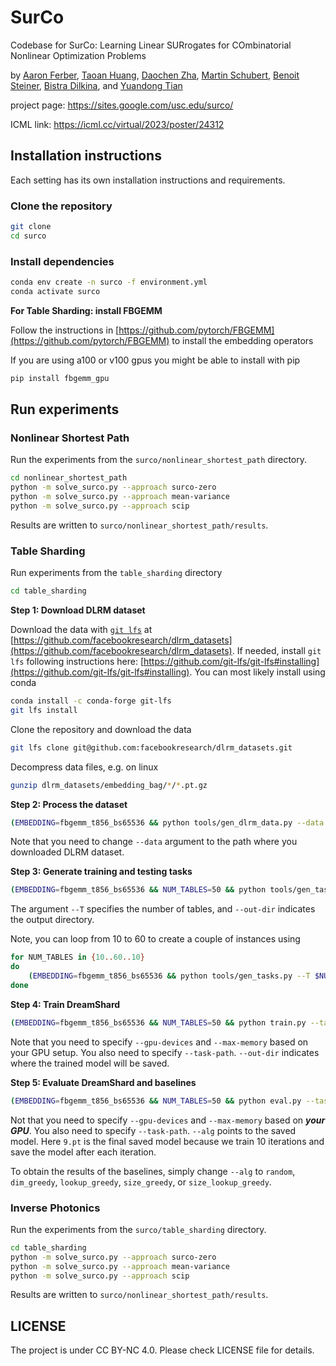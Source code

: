 # SurCo

Codebase for SurCo: Learning Linear SURrogates for COmbinatorial Nonlinear Optimization Problems

by [Aaron Ferber](https://aaron-ferber.github.io/), [Taoan Huang](https://taoanhuang.github.io/), [Daochen Zha](https://dczha.com/), [Martin Schubert](https://scholar.google.com/citations?user=b1Yhd7cAAAAJ), [Benoit Steiner](bsteiner.info), [Bistra Dilkina](https://viterbi.usc.edu/directory/faculty/Dilkina/Bistra), and [Yuandong Tian](https://yuandong-tian.com/)

project page: https://sites.google.com/usc.edu/surco/

ICML link: https://icml.cc/virtual/2023/poster/24312

## Installation instructions
Each setting has its own installation instructions and requirements.

### Clone the repository

```bash
git clone 
cd surco
```

### Install dependencies

```bash
conda env create -n surco -f environment.yml
conda activate surco
```

**For Table Sharding: install FBGEMM**

Follow the instructions in [https://github.com/pytorch/FBGEMM](https://github.com/pytorch/FBGEMM) to install the embedding operators

If you are using a100 or v100 gpus you might be able to install with pip
```bash
pip install fbgemm_gpu
```

## Run experiments


### **Nonlinear Shortest Path**
Run the experiments from the `surco/nonlinear_shortest_path` directory.
```bash
cd nonlinear_shortest_path
python -m solve_surco.py --approach surco-zero
python -m solve_surco.py --approach mean-variance
python -m solve_surco.py --approach scip
```
Results are written to `surco/nonlinear_shortest_path/results`.


### **Table Sharding**

Run experiments from the `table_sharding` directory
```bash
cd table_sharding
```

**Step 1: Download DLRM dataset**

Download the data with [`git lfs`](https://github.com/git-lfs/git-lfs) at [https://github.com/facebookresearch/dlrm_datasets](https://github.com/facebookresearch/dlrm_datasets).
If needed, install `git lfs` following instructions here: [https://github.com/git-lfs/git-lfs#installing](https://github.com/git-lfs/git-lfs#installing). You can most likely install using conda
``` bash
conda install -c conda-forge git-lfs
git lfs install
```
Clone the repository and download the data
``` bash
git lfs clone git@github.com:facebookresearch/dlrm_datasets.git
```

Decompress data files, e.g. on linux
``` bash
gunzip dlrm_datasets/embedding_bag/*/*.pt.gz
``` 

**Step 2: Process the dataset**
``` bash
(EMBEDDING=fbgemm_t856_bs65536 && python tools/gen_dlrm_data.py --data dlrm_datasets/embedding_bag/2021/$EMBEDDING.pt --out-dir processed_data/dlrm_datasets/$EMBEDDING)
```
Note that you need to change `--data` argument to the path where you downloaded DLRM dataset.

**Step 3: Generate training and testing tasks**
```bash
(EMBEDDING=fbgemm_t856_bs65536 && NUM_TABLES=50 && python tools/gen_tasks.py --T $NUM_TABLES --data-dir=processed_data/dlrm_datasets/$EMBEDDING --out-dir processed_data/dlrm_tasks_$NUM_TABLES/$EMBEDDING)
```
The argument `--T` specifies the number of tables, and `--out-dir` indicates the output directory.

Note, you can loop from 10 to 60 to create a couple of instances using
```bash
for NUM_TABLES in {10..60..10}
do
    (EMBEDDING=fbgemm_t856_bs65536 && python tools/gen_tasks.py --T $NUM_TABLES --data-dir=processed_data/dlrm_datasets/$EMBEDDING --out-dir processed_data/dlrm_tasks_$NUM_TABLES/$EMBEDDING)
done
```

**Step 4: Train DreamShard**
```bash
(EMBEDDING=fbgemm_t856_bs65536 && NUM_TABLES=50 && python train.py --task-path processed_data/dlrm_tasks_$NUM_TABLES/$EMBEDDING/train.txt --gpu-devices 0,1,2,3 --max-memory 5 --out-dir models/dreamshard_$NUM_TABLES/$EMBEDDING)
```
Note that you need to specify `--gpu-devices` and `--max-memory` based on your GPU setup. You also need to specify `--task-path`. `--out-dir` indicates where the trained model will be saved.

**Step 5: Evaluate DreamShard and baselines**
```bash
(EMBEDDING=fbgemm_t856_bs65536 && NUM_TABLES=50 && python eval.py --task-path processed_data/dlrm_tasks_$NUM_TABLES/$EMBEDDING/test.txt --gpu-devices 0,1,2,3 --max-memory 5 --alg=dreamshard --model=models/dreamshard_$NUM_TABLES/$EMBEDDING/rl_9.pt)
```
Not that you need to specify `--gpu-devices` and `--max-memory` based on ***your GPU***. You also need to specify `--task-path`. `--alg` points to the saved model. Here `9.pt` is the final saved model because we train 10 iterations and save the model after each iteration.

To obtain the results of the baselines, simply change `--alg` to `random`, `dim_greedy`, `lookup_greedy`, `size_greedy`, or `size_lookup_greedy`.
<!-- 
Run the experiments from the `surco/table_sharding` directory.
```bash
cd table_sharding
python -m solve_surco.py --approach surco-zero
python -m solve_surco.py --approach mean-variance
python -m solve_surco.py --approach scip
``` -->
<!-- Results are written to `surco/nonlinear_shortest_path/results`. -->



### Inverse Photonics
Run the experiments from the `surco/table_sharding` directory.
```bash
cd table_sharding
python -m solve_surco.py --approach surco-zero
python -m solve_surco.py --approach mean-variance
python -m solve_surco.py --approach scip
```
Results are written to `surco/nonlinear_shortest_path/results`.

## LICENSE
The project is under CC BY-NC 4.0. Please check LICENSE file for details.
